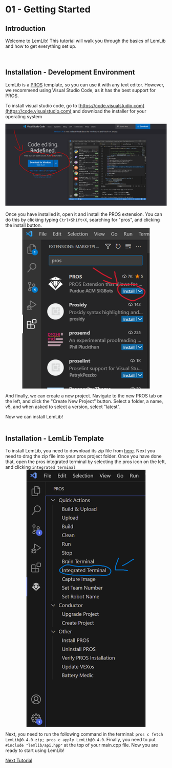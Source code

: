 # 01 - Getting Started

## Introduction

Welcome to LemLib! This tutorial will walk you through the basics of LemLib and how to get everything set up.

<br>

## Installation - Development Environment

LemLib is a [PROS](https://pros.cs.purdue.edu) template, so you can use it with any text editor. However, we recommend using Visual Studio Code, as it has the best support for PROS.

To install visual studio code, go to [https://code.visualstudio.com](https://code.visualstudio.com) and download the installer for your operating system

<img src="../assets/1_getting_started/download-visual-studio-code.png"  width="800">

<br>

Once you have installed it, open it and install the PROS extension. You can do this by clicking typing `Ctrl+Shift+X`, searching for "pros", and clicking the install button.
<br>
<img src="../assets/1_getting_started/install-pros.png" height=500 style="display: block;margin-left: auto;margin-right: auto;">

And finally, we can create a new project. Navigate to the new PROS tab on the left, and click the "Create New Project" button. Select a folder, a name, v5, and when asked to select a version, select "latest".

Now we can install LemLib!
<br>
<br>


## Installation - LemLib Template


To install LemLib, you need to download its zip file from [here](https://github.com/SizzinSeal/LemLib/releases/download/v0.4.0/LemLib@0.4.0.zip). Next you need to drag the zip file into your pros project folder. Once you have done that, open the pros integrated terminal by selecting the pros icon on the left, and clicking `integrated terminal` 
<br>
<img src="../assets/1_getting_started/integrated_terminal.png" height=800 style="display: block;margin-left: auto;margin-right: auto;">


Next, you need to run the following command in the terminal: `pros c fetch LemLib@0.4.0.zip; pros c apply LemLib@0.4.0`. Finally, you need to put `#include "lemlib/api.hpp"` at the top of your main.cpp file. Now you are ready to start using LemLib!

[Next Tutorial](2_setting_up_the_chassis.md)